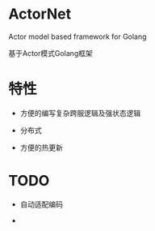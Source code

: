 # ActorNet
Actor model based framework for Golang

基于Actor模式Golang框架


# 特性

- 方便的编写复杂跨服逻辑及强状态逻辑

- 分布式

- 方便的热更新



# TODO
- 自动适配编码

-